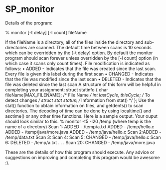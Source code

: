 # SP_monitor

Details of the program:

% monitor [-t delay] [-l count] fileName

If the fileName is a directory, all of the files inside the directory and sub-directories are scanned.
The default time between scans is 10 seconds which can be overridden by the [-t delay] option.
By default the monitor program should scan forever unless overridden by the [-l count] option
(in which case it scans only count times). File modification is indicated as follows:
• ADDED - Indicates that the file was created since the last scan. Every file is given this label
during the first scan
• CHANGED - Indicates that the file was modified since the last scan
• DELETED - Indicates that the file was deleted since the last scan
A structure of this form will be helpful in completing your assignment:
struct statinfo {
char fileName[MAX_FILENAME]; /* File Name */
int lastCycle, thisCycle; /* To detect changes */
struct stat status; /* Information from stat() */
};
Use the stat() function to obtain information on files, and getdents() to scan directories. The
decoding of time can be done by using localtime() and asctime() or any other time functions.
Here is a sample output. Your ouput should look similar to this.
% monitor -t5 -l20 /temp (where temp is the name of a directory)
Scan 1:
ADDED - /temp/a.txt
ADDED - /temp/hello.c
ADDED - /temp/java/more.java
ADDED - /temp/java/hello.c
Scan 2:ADDED - /temp/data.txt
Scan 3:
Scan 4:
Scan 5:
CHANGED - /temp/java/hello.c
Scan 6:
DELETED - /temp/a.txt
. . .
Scan 20:
CHANGED - /temp/java/more.java

These are the details of how this program should execute. Any advice or suggestions on improving and completing this program 
would be awesome :).
